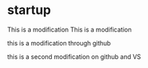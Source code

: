 # startup

This is a modification
This is a modification

this is a modification through github

this is a second modification on github and VS
